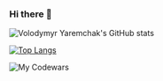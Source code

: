 ### Hi there 👋

<!--
**vovkahorror/vovkahorror** is a ✨ _special_ ✨ repository because its `README.md` (this file) appears on your GitHub profile.

Here are some ideas to get you started:

- 🔭 I’m currently working on ...
- 🌱 I’m currently learning ...
- 👯 I’m looking to collaborate on ...
- 🤔 I’m looking for help with ...
- 💬 Ask me about ...
- 📫 How to reach me: ...
- 😄 Pronouns: ...
- ⚡ Fun fact: ...
-->

![Volodymyr Yaremchak's GitHub stats](https://github-readme-stats.vercel.app/api?username=vovkahorror&show_icons=true&hide=stars,issues,contribs&count_private=true)

[![Top Langs](https://github-readme-stats.vercel.app/api/top-langs/?username=vovkahorror&layout=compact&langs_count=10&custom_title=Volodymyr%20Yaremchak's%20Languages)](https://github.com/vovkahorror/github-readme-stats)

![My Codewars](https://www.codewars.com/users/vovkahorror/badges/large)
